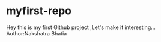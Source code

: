 # myfirst-repo
Hey this is my first Github project ,Let's make it interesting...
<br/>
Author:Nakshatra Bhatia
